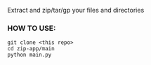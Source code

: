 Extract and zip/tar/gp your files and directories

### HOW TO USE:

`git clone <this repo>`\
`cd zip-app/main`\
`python main.py`





